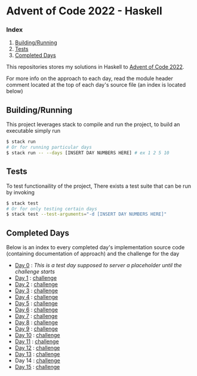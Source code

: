 # Advent of Code 2022 - Haskell

### Index

1. [Building/Running](#Buidling/Running)
2. [Tests](#Tests)
3. [Completed Days](#Completed-Days)

This repositories stores my solutions in Haskell to [Advent of Code 2022](https://adventofcode.com/2022).

For more info on the approach to each day,
read the module header comment located at the top of each day's source file 
(an index is located below)


## Building/Running

This project leverages stack to compile and run the project, to build an executable simply run

```bash
$ stack run 
# Or for running particular days
$ stack run -- --days [INSERT DAY NUMBERS HERE] # ex 1 2 5 10
```

## Tests

To test functionaility of the project, There exists a test suite that can be run by invoking

```bash
$ stack test
# Or for only testing certain days
$ stack test --test-arguments="-d [INSERT DAY NUMBERS HERE]"
```

## Completed Days

Below is an index to every completed day's implementation source code (containing documentation of approach) and the challenge for the day

- [Day 0](src/Day00.hs) : *This is a test day supposed to server a placeholder until the challenge starts*
- [Day 1](src/Day01.hs) : [challenge](https://adventofcode.com/2022/day/1)
- [Day 2](src/Day02.hs) : [challenge](https://adventofcode.com/2022/day/2)
- [Day 3](src/Day03.hs) : [challenge](https://adventofcode.com/2022/day/3)
- [Day 4](src/Day04.hs) : [challenge](https://adventofcode.com/2022/day/4)
- [Day 5](src/Day05.hs) : [challenge](https://adventofcode.com/2022/day/5)
- [Day 6](src/Day06.hs) : [challenge](https://adventofcode.com/2022/day/6)
- [Day 7](src/Day07.hs) : [challenge](https://adventofcode.com/2022/day/7)
- [Day 8](src/Day08.hs) : [challenge](https://adventofcode.com/2022/day/8)
- [Day 9](src/Day09.hs) : [challenge](https://adventofcode.com/2022/day/9)
- [Day 10](src/Day10.hs) : [challenge](https://adventofcode.com/2022/day/10)
- [Day 11](src/Day11.hs) : [challenge](https://adventofcode.com/2022/day/11)
- [Day 12](src/Day12.hs) : [challenge](https://adventofcode.com/2022/day/12)
- [Day 13](src/Day13.hs) : [challenge](https://adventofcode.com/2022/day/13)
- Day 14<!--(src/Day14.hs) --> : [challenge](https://adventofcode.com/2022/day/14)
- [Day 15](src/Day15.hs) : [challenge](https://adventofcode.com/2022/day/15)

